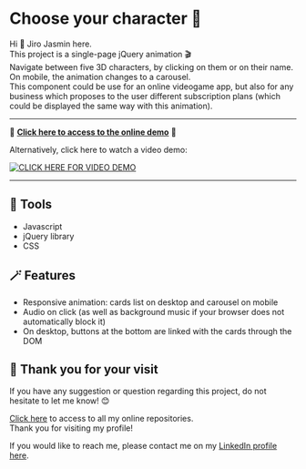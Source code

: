 # Choose your character 🧍

Hi 👋 Jiro Jasmin here.  
This project is a single-page jQuery animation 🎬  
Navigate between five 3D characters, by clicking on them or on their name. On mobile, the animation changes to a carousel.  
This component could be use for an online videogame app, but also for any business which proposes to the user different subscription plans (which could be displayed the same way with this animation).

---  
  
🚀 **[Click here to access to the online demo](https://jiro-jasmin.github.io/jquery_charac)** 🚀  
  
Alternatively, click here to watch a video demo:  
 
[![CLICK HERE FOR VIDEO DEMO](https://img.youtube.com/vi/Gjx9pUPNKTs/0.jpg)](https://www.youtube.com/watch?v=Gjx9pUPNKTs)
  
---
  
## 🔧 Tools

- Javascript
- jQuery library
- CSS

## 🪄 Features

- Responsive animation: cards list on desktop and carousel on mobile
- Audio on click (as well as background music if your browser does not automatically block it)
- On desktop, buttons at the bottom are linked with the cards through the DOM

## 🙏 Thank you for your visit
  
If you have any suggestion or question regarding this project, do not hesitate to let me know! 😊  

[Click here](https://github.com/jiro-jasmin?tab=repositories) to access to all my online repositories.  
Thank you for visiting my profile!  

If you would like to reach me, please contact me on my [LinkedIn profile here](https://www.linkedin.com/in/jiro-jasmin).
